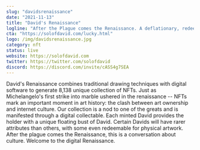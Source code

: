 ```yaml
---
slug: "davidsrenaissance"
date: "2021-11-13"
title: "David's Renaissance"
logline: "After the Plague comes the Renaissance. A deflationary, redeemable NFT series by Sean Tabris on Solana."
cta: "https://solofdavid.com/lucky.html"
logo: /img/davidsrenaissance.jpg
category: nft
status: live
website: https://solofdavid.com
twitter: https://twitter.com/solofdavid
discord: https://discord.com/invite/cASS4g7SEA
---
```


David's Renaissance combines traditional drawing techniques with digital software to generate 8,138 unique collection of NFTs. Just as Michelangelo's first strike into marble ushered in the renaissance -- NFTs mark an important moment in art history: the clash between art ownership and internet culture. Our collection is a nod to one of the greats and is manifested through a digital collectable. Each minted David provides the holder with a unique floating bust of David. Certain Davids will have rarer attributes than others, with some even redeemable for physical artwork. After the plague comes the Renaissance, this is a conversation about culture. Welcome to the digital Renaissance.
